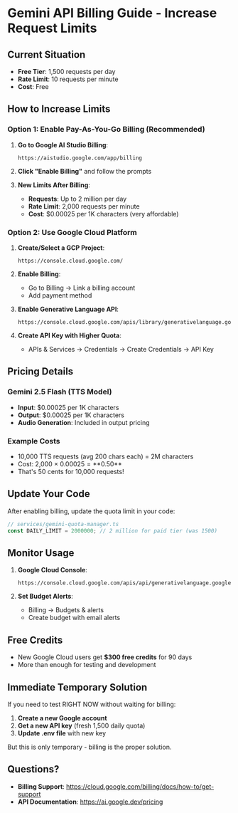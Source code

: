 # Gemini API Billing Guide - Increase Request Limits

## Current Situation
- **Free Tier**: 1,500 requests per day
- **Rate Limit**: 10 requests per minute
- **Cost**: Free

## How to Increase Limits

### Option 1: Enable Pay-As-You-Go Billing (Recommended)

1. **Go to Google AI Studio Billing**:
   ```
   https://aistudio.google.com/app/billing
   ```

2. **Click "Enable Billing"** and follow the prompts

3. **New Limits After Billing**:
   - **Requests**: Up to 2 million per day
   - **Rate Limit**: 2,000 requests per minute
   - **Cost**: $0.00025 per 1K characters (very affordable)

### Option 2: Use Google Cloud Platform

1. **Create/Select a GCP Project**:
   ```
   https://console.cloud.google.com/
   ```

2. **Enable Billing**:
   - Go to Billing → Link a billing account
   - Add payment method

3. **Enable Generative Language API**:
   ```
   https://console.cloud.google.com/apis/library/generativelanguage.googleapis.com
   ```

4. **Create API Key with Higher Quota**:
   - APIs & Services → Credentials → Create Credentials → API Key

## Pricing Details

### Gemini 2.5 Flash (TTS Model)
- **Input**: $0.00025 per 1K characters
- **Output**: $0.00025 per 1K characters
- **Audio Generation**: Included in output pricing

### Example Costs
- 10,000 TTS requests (avg 200 chars each) = 2M characters
- Cost: 2,000 × $0.00025 = **$0.50**
- That's 50 cents for 10,000 requests!

## Update Your Code

After enabling billing, update the quota limit in your code:

```typescript
// services/gemini-quota-manager.ts
const DAILY_LIMIT = 2000000; // 2 million for paid tier (was 1500)
```

## Monitor Usage

1. **Google Cloud Console**:
   ```
   https://console.cloud.google.com/apis/api/generativelanguage.googleapis.com/metrics
   ```

2. **Set Budget Alerts**:
   - Billing → Budgets & alerts
   - Create budget with email alerts

## Free Credits

- New Google Cloud users get **$300 free credits** for 90 days
- More than enough for testing and development

## Immediate Temporary Solution

If you need to test RIGHT NOW without waiting for billing:

1. **Create a new Google account**
2. **Get a new API key** (fresh 1,500 daily quota)
3. **Update .env file** with new key

But this is only temporary - billing is the proper solution.

## Questions?

- **Billing Support**: https://cloud.google.com/billing/docs/how-to/get-support
- **API Documentation**: https://ai.google.dev/pricing
